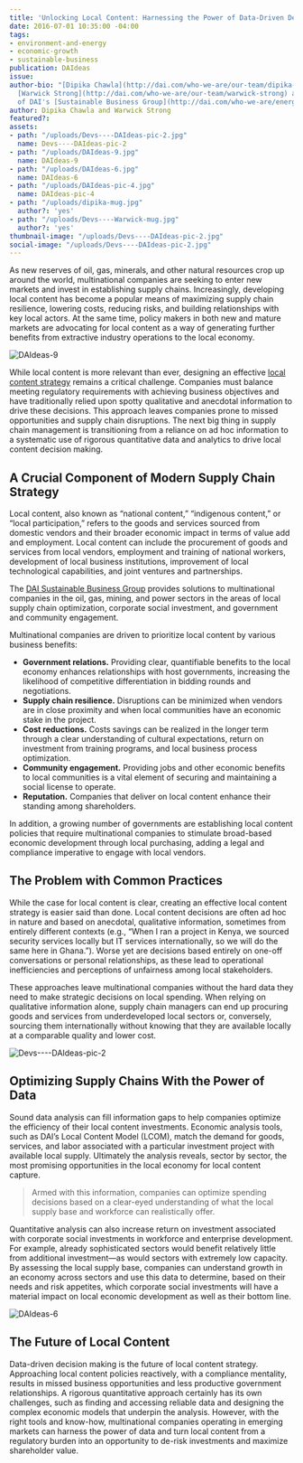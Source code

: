 ```yaml
---
title: 'Unlocking Local Content: Harnessing the Power of Data-Driven Decision Making'
date: 2016-07-01 10:35:00 -04:00
tags:
- environment-and-energy
- economic-growth
- sustainable-business
publication: DAIdeas
issue: 
author-bio: "[Dipika Chawla](http://dai.com/who-we-are/our-team/dipika-chawla) and
  [Warwick Strong](http://dai.com/who-we-are/our-team/warwick-strong) are members
  of DAI's [Sustainable Business Group](http://dai.com/who-we-are/energy-and-resources-group)."
author: Dipika Chawla and Warwick Strong
featured?: 
assets:
- path: "/uploads/Devs----DAIdeas-pic-2.jpg"
  name: Devs----DAIdeas-pic-2
- path: "/uploads/DAIdeas-9.jpg"
  name: DAIdeas-9
- path: "/uploads/DAIdeas-6.jpg"
  name: DAIdeas-6
- path: "/uploads/DAIdeas-pic-4.jpg"
  name: DAIdeas-pic-4
- path: "/uploads/dipika-mug.jpg"
  author?: 'yes'
- path: "/uploads/Devs----Warwick-mug.jpg"
  author?: 'yes'
thumbnail-image: "/uploads/Devs----DAIdeas-pic-2.jpg"
social-image: "/uploads/Devs----DAIdeas-pic-2.jpg"
---
```


As new reserves of oil, gas, minerals, and other natural resources crop up around the world, multinational companies are seeking to enter new markets and invest in establishing supply chains. Increasingly, developing local content has become a popular means of maximizing supply chain resilience, lowering costs, reducing risks, and building relationships with key local actors. At the same time, policy makers in both new and mature markets are advocating for local content as a way of generating further benefits from extractive industry operations to the local economy.



![DAIdeas-9](/uploads/DAIdeas-9.jpg "Photo by EITI.") 

While local content is more relevant than ever, designing an effective [local content strategy](http://dai.com/our-work/solutions/corporate/local-supplier-development) remains a critical challenge. Companies must balance meeting regulatory requirements with achieving business objectives and have traditionally relied upon spotty qualitative and anecdotal information to drive these decisions. This approach leaves companies prone to missed opportunities and supply chain disruptions. The next big thing in supply chain management is transitioning from a reliance on ad hoc information to a systematic use of rigorous quantitative data and analytics to drive local content decision making.  

## A Crucial Component of Modern Supply Chain Strategy

Local content, also known as “national content,” “indigenous content,” or “local participation,” refers to the goods and services sourced from domestic vendors and their broader economic impact in terms of value add and employment. Local content can include the procurement of goods and services from local vendors, employment and training of national workers, development of local business institutions, improvement of local technological capabilities, and joint ventures and partnerships.

<aside class="erg">The <a href="http://dai.com/erg">DAI Sustainable Business Group</a> provides solutions to multinational companies in the oil, gas, mining, and power sectors in the areas of local supply chain optimization, corporate social investment, and government and community engagement.</aside>

Multinational companies are driven to prioritize local content by various business benefits:

* **Government relations.** Providing clear, quantifiable benefits to the local economy enhances relationships with host governments, increasing the likelihood of competitive differentiation in bidding rounds and negotiations. 
* **Supply chain resilience.** Disruptions can be minimized when vendors are in close proximity and when local communities have an economic stake in the project.
* **Cost reductions.** Costs savings can be realized in the longer term through a clear understanding of cultural expectations, return on investment from training programs, and local business process optimization.
* **Community engagement.** Providing jobs and other economic benefits to local communities is a vital element of securing and maintaining a social license to operate.  
* **Reputation.** Companies that deliver on local content enhance their standing among shareholders.

In addition, a growing number of governments are establishing local content policies that require multinational companies to stimulate broad-based economic development through local purchasing, adding a legal and compliance imperative to engage with local vendors.



## The Problem with Common Practices

While the case for local content is clear, creating an effective local content strategy is easier said than done. Local content decisions are often ad hoc in nature and based on anecdotal, qualitative information, sometimes from entirely different contexts (e.g., “When I ran a project in Kenya, we sourced security services locally but IT services internationally, so we will do the same here in Ghana.”). Worse yet are decisions based entirely on one-off conversations or personal relationships, as these lead to operational inefficiencies and perceptions of unfairness among local stakeholders. 

These approaches leave multinational companies without the hard data they need to make strategic decisions on local spending. When relying on qualitative information alone, supply chain managers can end up procuring goods and services from underdeveloped local sectors or, conversely, sourcing them internationally without knowing that they are available locally at a comparable quality and lower cost.

![Devs----DAIdeas-pic-2](/uploads/Devs----DAIdeas-pic-2.jpg "Oil tankers off Takoradi, Ghana. Photo by Ben Sutherland.") 

## Optimizing Supply Chains With the Power of Data

Sound data analysis can fill information gaps to help companies optimize the efficiency of their local content investments. Economic analysis tools, such as DAI’s Local Content Model (LCOM), match the demand for goods, services, and labor associated with a particular investment project with available local supply. Ultimately the analysis reveals, sector by sector, the most promising opportunities in the local economy for local content capture. 

> Armed with this information, companies can optimize spending decisions based on a clear-eyed understanding of what the local supply base and workforce can realistically offer.

Quantitative analysis can also increase return on investment associated with corporate social investments in workforce and enterprise development. For example, already sophisticated sectors would benefit relatively little from additional investment—as would sectors with extremely low capacity. By assessing the local supply base, companies can understand growth in an economy across sectors and use this data to determine, based on their needs and risk appetites, which corporate social investments will have a material impact on local economic development as well as their bottom line.

![DAIdeas-6](/uploads/DAIdeas-6.jpg "Photo by Lars Plougmann.") 

## The Future of Local Content

Data-driven decision making is the future of local content strategy. Approaching local content policies reactively, with a compliance mentality, results in missed business opportunities and less productive government relationships. A rigorous quantitative approach certainly has its own challenges, such as finding and accessing reliable data and designing the complex economic models that underpin the analysis. However, with the right tools and know-how, multinational companies operating in emerging markets can harness the power of data and turn local content from a regulatory burden into an opportunity to de-risk investments and maximize shareholder value.
